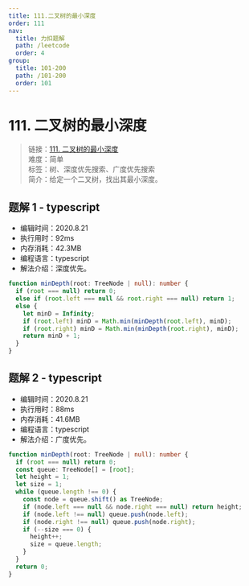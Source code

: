 ```yaml
---
title: 111.二叉树的最小深度
order: 111
nav:
  title: 力扣题解
  path: /leetcode
  order: 4
group:
  title: 101-200
  path: /101-200
  order: 101
---
```


# 111. 二叉树的最小深度

> 链接：[111. 二叉树的最小深度](https://leetcode-cn.com/problems/minimum-depth-of-binary-tree/)  
> 难度：简单  
> 标签：树、深度优先搜索、广度优先搜索  
> 简介：给定一个二叉树，找出其最小深度。

## 题解 1 - typescript

- 编辑时间：2020.8.21
- 执行用时：92ms
- 内存消耗：42.3MB
- 编程语言：typescript
- 解法介绍：深度优先。

```typescript
function minDepth(root: TreeNode | null): number {
  if (root === null) return 0;
  else if (root.left === null && root.right === null) return 1;
  else {
    let minD = Infinity;
    if (root.left) minD = Math.min(minDepth(root.left), minD);
    if (root.right) minD = Math.min(minDepth(root.right), minD);
    return minD + 1;
  }
}
```

## 题解 2 - typescript

- 编辑时间：2020.8.21
- 执行用时：88ms
- 内存消耗：41.6MB
- 编程语言：typescript
- 解法介绍：广度优先。

```typescript
function minDepth(root: TreeNode | null): number {
  if (root === null) return 0;
  const queue: TreeNode[] = [root];
  let height = 1;
  let size = 1;
  while (queue.length !== 0) {
    const node = queue.shift() as TreeNode;
    if (node.left === null && node.right === null) return height;
    if (node.left !== null) queue.push(node.left);
    if (node.right !== null) queue.push(node.right);
    if (--size === 0) {
      height++;
      size = queue.length;
    }
  }
  return 0;
}
```
